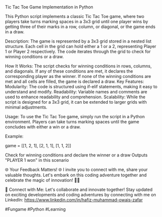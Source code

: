 Tic Tac Toe Game Implementation in Python

This Python script implements a classic Tic Tac Toe game, where two players take turns marking spaces in a 3x3 grid until one player wins by getting three of their marks in a row, column, or diagonal, or the game ends in a draw.

Description:
The game is represented by a 3x3 grid stored in a nested list structure. Each cell in the grid can hold either a 1 or a 2, representing Player 1 or Player 2 respectively. The code iterates through the grid to check for winning conditions or a draw.

How It Works:
The script checks for winning conditions in rows, columns, and diagonals.
If any of these conditions are met, it declares the corresponding player as the winner.
If none of the winning conditions are met and all cells are filled, the game is declared a draw.
Key Features:
Modularity: The code is structured using if-elif statements, making it easy to understand and modify.
Readability: Variable names and comments are used to enhance readability and comprehension.
Scalability: While the script is designed for a 3x3 grid, it can be extended to larger grids with minimal adjustments.

Usage:
To use the Tic Tac Toe game, simply run the script in a Python environment. Players can take turns marking spaces until the game concludes with either a win or a draw.

Example:

game = [[1, 2, 1],
        [2, 1, 1],
        [1, 1, 2]]

Check for winning conditions and declare the winner or a draw
Outputs "PLAYER 1 won" in this scenario

🌐 Your Feedback Matters! 🌐 I invite you to connect with me, share your valuable thoughts. Let's embark on this coding adventure together and celebrate the magic of innovation! 🚀🎉

🌟 Connect with Me: Let's collaborate and innovate together! Stay updated on exciting developments and coding adventures by connecting with me on LinkedIn: https://www.linkedin.com/in/hafiz-muhammad-owais-zafar

#Fungame #Python #Learning
